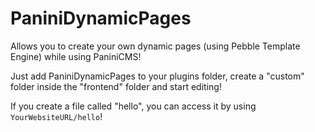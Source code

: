 # PaniniDynamicPages
Allows you to create your own dynamic pages (using Pebble Template Engine) while using PaniniCMS!

Just add PaniniDynamicPages to your plugins folder, create a "custom" folder inside the "frontend" folder and start editing!

If you create a file called "hello", you can access it by using `YourWebsiteURL/hello`!